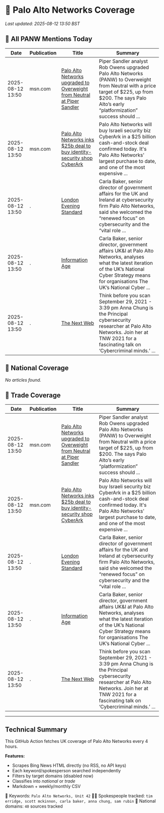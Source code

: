 # 🔐 Palo Alto Networks Coverage

_Last updated: 2025-08-12 13:50 BST_

## 📌 All PANW Mentions Today

| Date | Publication | Title | Summary |
|------|-------------|--------|---------|
| 2025-08-12 13:50 | msn.com | [Palo Alto Networks upgraded to Overweight from Neutral at Piper Sandler](https://www.msn.com/en-us/money/topstocks/palo-alto-networks-upgraded-to-overweight-from-neutral-at-piper-sandler/ar-AA1KnpoN?ocid=BingNewsVerp) | Piper Sandler analyst Rob Owens upgraded Palo Alto Networks (PANW) to Overweight from Neutral with a price target of $225, up from $200. The says Palo Alto’s early “platformization” success should ... |
| 2025-08-12 13:50 | msn.com | [Palo Alto Networks inks $25b deal to buy identity-security shop CyberArk](https://www.msn.com/en-us/money/technologyinvesting/palo-alto-networks-inks-25b-deal-to-buy-identity-security-shop-cyberark/ar-AA1JACgi?ocid=BingNewsVerp) | Palo Alto Networks will buy Israeli security biz CyberArk in a $25 billion cash-and-stock deal confirmed today. It's Palo Alto Networks' largest purchase to date, and one of the most expensive ... |
| 2025-08-12 13:50 | . | [London Evening Standard](/news/search?q=site%3awww.standard.co.uk&FORM=NWBCLM) | Carla Baker, senior director of government affairs for the UK and Ireland at cybersecurity firm Palo Alto Networks, said she welcomed the “renewed focus” on cybersecurity and the “vital role ... |
| 2025-08-12 13:50 | . | [Information Age](/news/search?q=site%3awww.information-age.com&FORM=NWBCLM) | Carla Baker, senior director, government affairs UK&I at Palo Alto Networks, analyses what the latest iteration of the UK’s National Cyber Strategy means for organisations The UK’s National Cyber ... |
| 2025-08-12 13:50 | . | [The Next Web](/news/search?q=site%3athenextweb.com&FORM=NWBCLM) | Think before you scan September 29, 2021 - 3:39 pm Anna Chung is the Principal cybersecurity researcher at Palo Alto Networks. Join her at TNW 2021 for a fascinating talk on ‘Cybercriminal minds.’ ... |

## 📰 National Coverage

_No articles found._

## 📘 Trade Coverage

| Date | Publication | Title | Summary |
|------|-------------|--------|---------|
| 2025-08-12 13:50 | msn.com | [Palo Alto Networks upgraded to Overweight from Neutral at Piper Sandler](https://www.msn.com/en-us/money/topstocks/palo-alto-networks-upgraded-to-overweight-from-neutral-at-piper-sandler/ar-AA1KnpoN?ocid=BingNewsVerp) | Piper Sandler analyst Rob Owens upgraded Palo Alto Networks (PANW) to Overweight from Neutral with a price target of $225, up from $200. The says Palo Alto’s early “platformization” success should ... |
| 2025-08-12 13:50 | msn.com | [Palo Alto Networks inks $25b deal to buy identity-security shop CyberArk](https://www.msn.com/en-us/money/technologyinvesting/palo-alto-networks-inks-25b-deal-to-buy-identity-security-shop-cyberark/ar-AA1JACgi?ocid=BingNewsVerp) | Palo Alto Networks will buy Israeli security biz CyberArk in a $25 billion cash-and-stock deal confirmed today. It's Palo Alto Networks' largest purchase to date, and one of the most expensive ... |
| 2025-08-12 13:50 | . | [London Evening Standard](/news/search?q=site%3awww.standard.co.uk&FORM=NWBCLM) | Carla Baker, senior director of government affairs for the UK and Ireland at cybersecurity firm Palo Alto Networks, said she welcomed the “renewed focus” on cybersecurity and the “vital role ... |
| 2025-08-12 13:50 | . | [Information Age](/news/search?q=site%3awww.information-age.com&FORM=NWBCLM) | Carla Baker, senior director, government affairs UK&I at Palo Alto Networks, analyses what the latest iteration of the UK’s National Cyber Strategy means for organisations The UK’s National Cyber ... |
| 2025-08-12 13:50 | . | [The Next Web](/news/search?q=site%3athenextweb.com&FORM=NWBCLM) | Think before you scan September 29, 2021 - 3:39 pm Anna Chung is the Principal cybersecurity researcher at Palo Alto Networks. Join her at TNW 2021 for a fascinating talk on ‘Cybercriminal minds.’ ... |


---

## Technical Summary

This GitHub Action fetches UK coverage of Palo Alto Networks every 4 hours.

**Features:**
- Scrapes Bing News HTML directly (no RSS, no API keys)
- Each keyword/spokesperson searched independently
- Filters by target domains (disabled now)
- Classifies into _national_ or _trade_
- Markdown + weekly/monthly CSV

📌 Keywords: `Palo Alto Networks, Unit 42`
🧑‍💼 Spokespeople tracked: `tim erridge, scott mckinnon, carla baker, anna chung, sam rubin`
📰 National domains: `40` sources tracked

